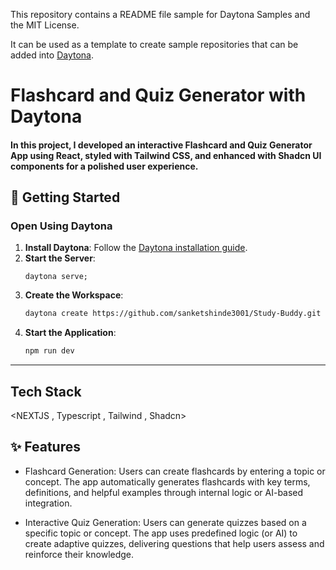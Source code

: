 This repository contains a README file sample for Daytona Samples and the MIT License.

It can be used as a template to create sample repositories that can be added into [Daytona](https://github.com/daytonaio/daytona).


# Flashcard and Quiz Generator with Daytona

#### In this project, I developed an interactive Flashcard and Quiz Generator App using React, styled with Tailwind CSS, and enhanced with Shadcn UI components for a polished user experience.

## 🚀 Getting Started  

### Open Using Daytona  

1. **Install Daytona**: Follow the [Daytona installation guide](https://www.daytona.io/docs/installation/installation/).
2. **Start the Server**:
   ```
   daytona serve;
    ```
3. **Create the Workspace**:  
   ```bash  
   daytona create https://github.com/sanketshinde3001/Study-Buddy.git
   ```  
4. **Start the Application**:  
   ```bash  
   npm run dev
   ```  

---

## Tech Stack
  <NEXTJS , Typescript , Tailwind , Shadcn>

## ✨ Features  

- Flashcard Generation: Users can create flashcards by entering a topic or concept. The app automatically generates flashcards with key terms, definitions, and helpful examples through internal logic or AI-based integration.

- Interactive Quiz Generation: Users can generate quizzes based on a specific topic or concept. The app uses predefined logic (or AI) to create adaptive quizzes, delivering questions that help users assess and reinforce their knowledge.
